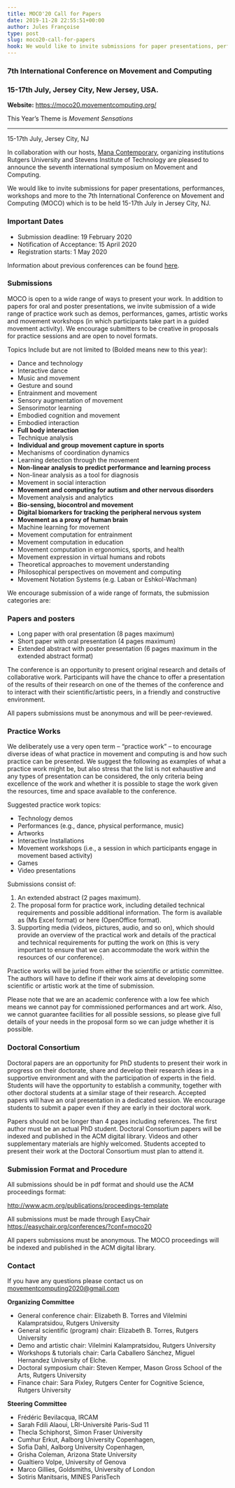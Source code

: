 ```yaml
---
title: MOCO'20 Call for Papers
date: 2019-11-28 22:55:51+00:00
author: Jules Françoise
type: post
slug: moco20-call-for-papers
hook: We would like to invite submissions for paper presentations, performances, workshops and more to the 7th International Conference on Movement and Computing (MOCO'20). MOCO20 will be held on July 15-17 2020 in Jersey City, New Jersey, USA.
---
```


### 7th International Conference on Movement and Computing
### 15-17th July, Jersey City, New Jersey, USA.

**Website:** https://moco20.movementcomputing.org/

This Year’s Theme is *Movement Sensations*

---

15-17th July, Jersey City, NJ

In collaboration with our hosts, [Mana Contemporary](https://www.manacontemporary.com/), organizing institutions Rutgers University and Stevens Institute of Technology are pleased to announce the seventh international symposium on Movement and Computing.

We would like to invite submissions for paper presentations, performances, workshops and more to the 7th International Conference on Movement and Computing (MOCO) which is to be held 15-17th July in Jersey City, NJ.

### Important Dates

- Submission deadline: 19 February 2020
- Notification of Acceptance: 15 April 2020
- Registration starts: 1 May 2020

Information about previous conferences can be found [here](https://movementcomputing.org).

### Submissions

MOCO is open to a wide range of ways to present your work. In addition to papers for oral and poster presentations, we invite submission of a wide range of practice work such as demos, performances, games, artistic works and movement workshops (in which participants take part in a guided movement activity). We encourage submitters to be creative in proposals for practice sessions and are open to novel formats.

Topics Include but are not limited to (Bolded means new to this year):

- Dance and technology
- Interactive dance
- Music and movement
- Gesture and sound
- Entrainment and movement
- Sensory augmentation of movement
- Sensorimotor learning
- Embodied cognition and movement
- Embodied interaction
- **Full body interaction**
- Technique analysis
- **Individual and group movement capture in sports**
- Mechanisms of coordination dynamics
- Learning detection through the movement
- **Non-linear analysis to predict performance and learning process**
- Non-linear analysis as a tool for diagnosis
- Movement in social interaction
- **Movement and computing for autism and other nervous disorders**
- Movement analysis and analytics
- **Bio-sensing, biocontrol and movement**
- **Digital biomarkers for tracking the peripheral nervous system**
- **Movement as a proxy of human brain**
- Machine learning for movement
- Movement computation for entrainment
- Movement computation in education
- Movement computation in ergonomics, sports, and health
- Movement expression in virtual humans and robots
- Theoretical approaches to movement understanding
- Philosophical perspectives on movement and computing
- Movement Notation Systems (e.g. Laban or Eshkol-Wachman)

We encourage submission of a wide range of formats, the submission categories are:

### Papers and posters

- Long paper with oral presentation (8 pages maximum)
- Short paper with oral presentation (4 pages maximum)
- Extended abstract with poster presentation (6 pages maximum in the extended abstract format)

The conference is an opportunity to present original research and details of collaborative work. Participants will have the chance to offer a presentation of the results of their research on one of the themes of the conference and to interact with their scientific/artistic peers, in a friendly and constructive environment.

All papers submissions must be anonymous and will be peer-reviewed.

### Practice Works

We deliberately use a very open term – “practice work” – to encourage diverse ideas of what practice in movement and computing is and how such practice can be presented. We suggest the following as examples of what a practice work might be, but also stress that the list is not exhaustive and any types of presentation can be considered, the only criteria being excellence of the work and whether it is possible to stage the work given the resources, time and space available to the conference.

Suggested practice work topics:

- Technology demos
- Performances (e.g., dance, physical performance, music)
- Artworks
- Interactive Installations
- Movement workshops (i.e., a session in which participants engage in movement based activity)
- Games
- Video presentations

Submissions consist of:

1. An extended abstract (2 pages maximum).
2. The proposal form for practice work, including detailed technical requirements and possible additional information. The form is available as (Ms Excel format) or here (OpenOffice format).
3. Supporting media (videos, pictures, audio, and so on), which should provide an overview of the practical work and details of the practical and technical requirements for putting the work on (this is very important to ensure that we can accommodate the work within the resources of our conference).

Practice works will be juried from either the scientific or artistic committee. The authors will have to define if their work aims at developing some scientific or artistic work at the time of submission.

Please note that we are an academic conference with a low fee which means we cannot pay for commissioned performances and art work. Also, we cannot guarantee facilities for all possible sessions, so please give full details of your needs in the proposal form so we can judge whether it is possible.

### Doctoral Consortium

Doctoral papers are an opportunity for PhD students to present their work in progress on their doctorate, share and develop their research ideas in a supportive environment and with the participation of experts in the field. Students will have the opportunity to establish a community, together with other doctoral students at a similar stage of their research. Accepted papers will have an oral presentation in a dedicated session. We encourage students to submit a paper even if they are early in their doctoral work.

Papers should not be longer than 4 pages including references. The first author must be an actual PhD student. Doctoral Consortium papers will be indexed and published in the ACM digital library. Videos and other supplementary materials are highly welcomed. Students accepted to present their work at the Doctoral Consortium must plan to attend it.


### Submission Format and Procedure

All submissions should be in pdf format and should use the ACM proceedings format:

http://www.acm.org/publications/proceedings-template

All submissions must be made through EasyChair https://easychair.org/conferences/?conf=moco20

All papers submissions must be anonymous. The MOCO proceedings will be indexed and published in the ACM digital library.

### Contact

If you have any questions please contact us on movementcomputing2020@gmail.com


**Organizing Committee**

- General conference chair: Elizabeth B. Torres and Vilelmini Kalampratsidou, Rutgers University
- General scientific (program) chair: Elizabeth B. Torres, Rutgers University
- Demo and artistic chair: Vilelmini Kalampratsidou, Rutgers University
- Workshops & tutorials chair: Carla Caballero Sánchez, Miguel Hernandez University of Elche.
- Doctoral symposium chair: Steven Kemper, Mason Gross School of the Arts, Rutgers University
- Finance chair: Sara Pixley, Rutgers Center for Cognitive Science, Rutgers University

**Steering Committee**

- Frédéric Bevilacqua, IRCAM
- Sarah Fdili Alaoui,  LRI-Université Paris-Sud 11
- Thecla Schiphorst, Simon Fraser University
- Cumhur Erkut, Aalborg University Copenhagen,
- Sofia Dahl, Aalborg University Copenhagen,
- Grisha Coleman, Arizona State University
- Gualtiero Volpe, University of Genova
- Marco Gillies, Goldsmiths, University of London
- Sotiris Manitsaris, MINES ParisTech
